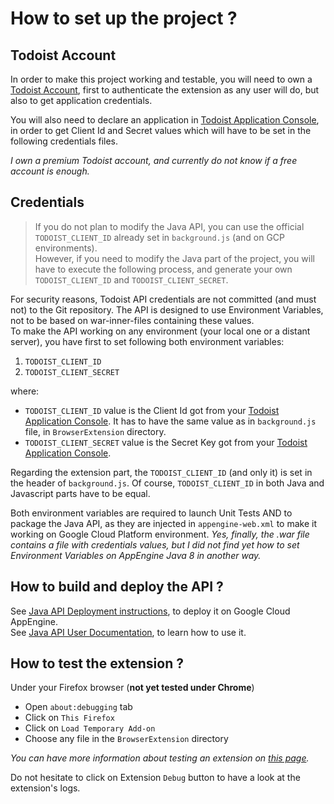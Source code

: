 # How to set up the project ?

## Todoist Account

In order to make this project working and testable, you will need to own a [Todoist Account](https://todoist.com), first to authenticate the extension as any user will do, but also to get application credentials.  

You will also need to declare an application in [Todoist Application Console](https://developer.todoist.com/appconsole.html), in order to get Client Id and Secret values which will have to be set in the following credentials files.  

*I own a premium Todoist account, and currently do not know if a free account is enough.*  

## Credentials

> If you do not plan to modify the Java API, you can use the official `TODOIST_CLIENT_ID` already set in `background.js` (and on GCP environments).    
> However, if you need to modify the Java part of the project, you will have to execute the following process, and generate your own `TODOIST_CLIENT_ID` and `TODOIST_CLIENT_SECRET`.  

For security reasons, Todoist API credentials are not committed (and must not) to the Git repository. The API is designed to use Environment Variables, not to be based on war-inner-files containing these values.    
To make the API working on any environment (your local one or a distant server), you have first to set following both environment variables:
1. `TODOIST_CLIENT_ID`
2. `TODOIST_CLIENT_SECRET`     

where:
- `TODOIST_CLIENT_ID` value is the Client Id got from your [Todoist Application Console](https://developer.todoist.com/appconsole.html). It has to have the same value as in `background.js` file, in `BrowserExtension` directory.
- `TODOIST_CLIENT_SECRET` value is the Secret Key got from your [Todoist Application Console](https://developer.todoist.com/appconsole.html).

Regarding the extension part, the `TODOIST_CLIENT_ID` (and only it) is set in the header of `background.js`. Of course, `TODOIST_CLIENT_ID` in both Java and Javascript parts have to be equal.

Both environment variables are required to launch Unit Tests AND to package the Java API, as they are injected in `appengine-web.xml` to make it working on Google Cloud Platform environment. *Yes, finally, the .war file contains a file with credentials values, but I did not find yet how to set Environment Variables on AppEngine Java 8 in another way.*          

## How to build and deploy the API ?

See [Java API Deployment instructions](API_DEPLOYMENT.md), to deploy it on Google Cloud AppEngine.  
See [Java API User Documentation](API_USER_DOCUMENTATION.md), to learn how to use it.      
 

## How to test the extension ?

Under your Firefox browser (**not yet tested under Chrome**) 
- Open `about:debugging` tab 
- Click on `This Firefox`
- Click on `Load Temporary Add-on`
- Choose any file in the `BrowserExtension` directory

*You can have more information about testing an extension on [this page](https://developer.mozilla.org/en-US/docs/Mozilla/Add-ons/WebExtensions/Your_first_WebExtension).*  

Do not hesitate to click on Extension `Debug` button to have a look at the extension's logs.    
